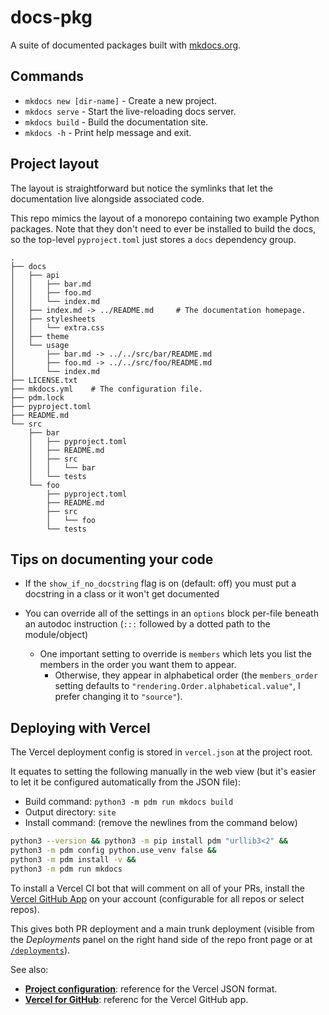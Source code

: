 # docs-pkg

A suite of documented packages built with [mkdocs.org](https://www.mkdocs.org).

## Commands

* `mkdocs new [dir-name]` - Create a new project.
* `mkdocs serve` - Start the live-reloading docs server.
* `mkdocs build` - Build the documentation site.
* `mkdocs -h` - Print help message and exit.

## Project layout

The layout is straightforward but notice the symlinks that let the documentation live alongside associated code.

This repo mimics the layout of a monorepo containing two example Python packages. Note that they
don't need to ever be installed to build the docs, so the top-level `pyproject.toml` just stores
a `docs` dependency group.

```
.
├── docs
│   ├── api
│   │   ├── bar.md
│   │   ├── foo.md
│   │   └── index.md
│   ├── index.md -> ../README.md     # The documentation homepage.
│   ├── stylesheets
│   │   └── extra.css
│   ├── theme
│   └── usage
│       ├── bar.md -> ../../src/bar/README.md
│       ├── foo.md -> ../../src/foo/README.md
│       └── index.md
├── LICENSE.txt
├── mkdocs.yml    # The configuration file.
├── pdm.lock
├── pyproject.toml
├── README.md
└── src
    ├── bar
    │   ├── pyproject.toml
    │   ├── README.md
    │   ├── src
    │   │   └── bar
    │   └── tests
    └── foo
        ├── pyproject.toml
        ├── README.md
        ├── src
        │   └── foo
        └── tests
```

## Tips on documenting your code

- If the `show_if_no_docstring` flag is on (default: off) you must put a docstring in a class or it won't get documented

- You can override all of the settings in an `options` block per-file beneath an autodoc instruction (`:::` followed by a
  dotted path to the module/object)

  - One important setting to override is `members` which lets you list the members in the order you want them to appear.
    - Otherwise, they appear in alphabetical order (the `members_order` setting defaults to
      `"rendering.Order.alphabetical.value"`, I prefer changing it to `"source"`).

## Deploying with Vercel

The Vercel deployment config is stored in `vercel.json` at the project root.

It equates to setting the following manually in the web view
(but it's easier to let it be configured automatically from the JSON file):

- Build command: `python3 -m pdm run mkdocs build`
- Output directory: `site`
- Install command: (remove the newlines from the command below)

```bash
python3 --version && python3 -m pip install pdm "urllib3<2" &&
python3 -m pdm config python.use_venv false &&
python3 -m pdm install -v &&
python3 -m pdm run mkdocs
```

To install a Vercel CI bot that will comment on all of your PRs,
install the [Vercel GitHub App](https://github.com/apps/vercel)
on your account (configurable for all repos or select repos).

This gives both PR deployment and a main trunk deployment
(visible from the _Deployments_ panel on the right hand side of the repo front page or at
[`/deployments`](https://github.com/lmmx/docs-pkg/deployments)).

See also:

- [**Project configuration**](https://vercel.com/docs/projects/project-configuration): reference
  for the Vercel JSON format.
- [**Vercel for GitHub**](https://vercel.com/docs/deployments/git/vercel-for-github): referenc for
  the Vercel GitHub app.
